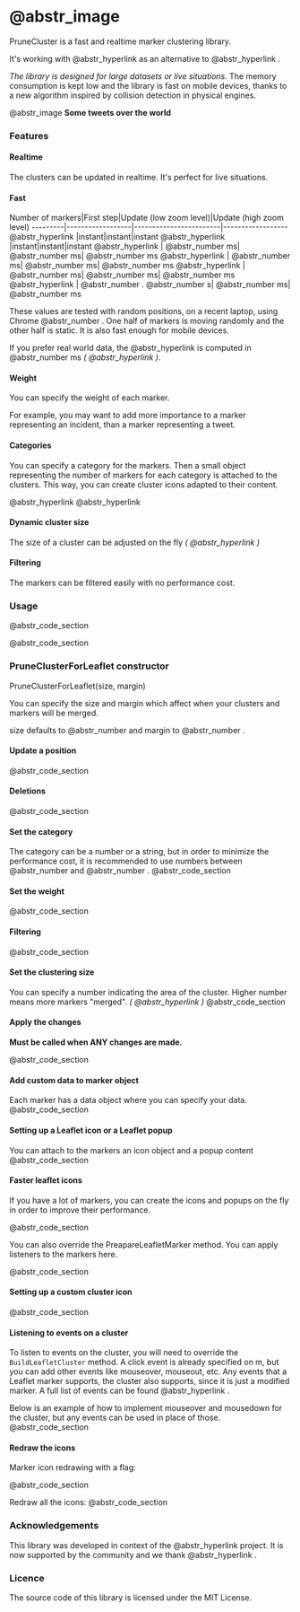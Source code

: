 #  @abstr_image 

PruneCluster is a fast and realtime marker clustering library.

It's working with @abstr_hyperlink as an alternative to @abstr_hyperlink .

_The library is designed for large datasets or live situations._ The memory consumption is kept low and the library is fast on mobile devices, thanks to a new algorithm inspired by collision detection in physical engines.

@abstr_image **Some tweets over the world**

### Features

#### Realtime

The clusters can be updated in realtime. It's perfect for live situations.

#### Fast

Number of markers|First step|Update (low zoom level)|Update (high zoom level) \---------|------------------|------------------------|------------------ @abstr_hyperlink |instant|instant|instant @abstr_hyperlink |instant|instant|instant @abstr_hyperlink | @abstr_number ms| @abstr_number ms| @abstr_number ms @abstr_hyperlink | @abstr_number ms| @abstr_number ms| @abstr_number ms @abstr_hyperlink | @abstr_number ms| @abstr_number ms| @abstr_number ms @abstr_hyperlink | @abstr_number . @abstr_number s| @abstr_number ms| @abstr_number ms

These values are tested with random positions, on a recent laptop, using Chrome @abstr_number . One half of markers is moving randomly and the other half is static. It is also fast enough for mobile devices.

If you prefer real world data, the @abstr_hyperlink is computed in @abstr_number ms _( @abstr_hyperlink )_.

#### Weight

You can specify the weight of each marker.

For example, you may want to add more importance to a marker representing an incident, than a marker representing a tweet.

#### Categories

You can specify a category for the markers. Then a small object representing the number of markers for each category is attached to the clusters. This way, you can create cluster icons adapted to their content.

@abstr_hyperlink @abstr_hyperlink 

#### Dynamic cluster size

The size of a cluster can be adjusted on the fly _( @abstr_hyperlink )_

#### Filtering

The markers can be filtered easily with no performance cost.

### Usage

@abstr_code_section 

@abstr_code_section 

### PruneClusterForLeaflet constructor

PruneClusterForLeaflet(size, margin)

You can specify the size and margin which affect when your clusters and markers will be merged.

size defaults to @abstr_number and margin to @abstr_number .

#### Update a position

@abstr_code_section 

#### Deletions

@abstr_code_section 

#### Set the category

The category can be a number or a string, but in order to minimize the performance cost, it is recommended to use numbers between @abstr_number and @abstr_number . @abstr_code_section 

#### Set the weight

@abstr_code_section 

#### Filtering

@abstr_code_section 

#### Set the clustering size

You can specify a number indicating the area of the cluster. Higher number means more markers "merged". _( @abstr_hyperlink )_ @abstr_code_section 

#### Apply the changes

**Must be called when ANY changes are made.**

@abstr_code_section 

#### Add custom data to marker object

Each marker has a data object where you can specify your data. @abstr_code_section 

#### Setting up a Leaflet icon or a Leaflet popup

You can attach to the markers an icon object and a popup content @abstr_code_section 

#### Faster leaflet icons

If you have a lot of markers, you can create the icons and popups on the fly in order to improve their performance.

@abstr_code_section 

You can also override the PreapareLeafletMarker method. You can apply listeners to the markers here.

@abstr_code_section 

#### Setting up a custom cluster icon

@abstr_code_section 

#### Listening to events on a cluster

To listen to events on the cluster, you will need to override the `BuildLeafletCluster` method. A click event is already specified on m, but you can add other events like mouseover, mouseout, etc. Any events that a Leaflet marker supports, the cluster also supports, since it is just a modified marker. A full list of events can be found @abstr_hyperlink .

Below is an example of how to implement mouseover and mousedown for the cluster, but any events can be used in place of those. @abstr_code_section 

#### Redraw the icons

Marker icon redrawing with a flag:

@abstr_code_section 

Redraw all the icons: @abstr_code_section 

### Acknowledgements

This library was developed in context of the @abstr_hyperlink project. It is now supported by the community and we thank @abstr_hyperlink .

### Licence

The source code of this library is licensed under the MIT License.
